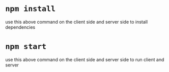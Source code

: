 # `npm install`
use this above command on the client side and server side to install dependencies

# `npm start`
use this above command on the client side and server side to run client and server